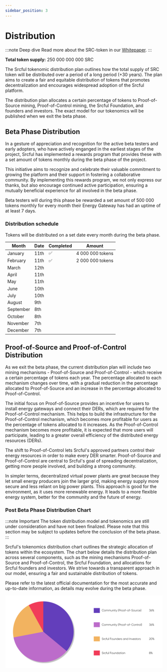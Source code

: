 ```yaml
---
sidebar_position: 3
---
```


# Distribution

:::note Deep dive
Read more about the SRC-token in our <a href="../Whitepaper/src-token/">Whitepaper</a>.
:::

**Total token supply:** 250 000 000 000 SRC

The Srcful tokenomic distribution plan outlines how the total supply of SRC token will be distributed over a period of a long period (+30 years). The plan aims to create a fair and equitable distribution of tokens that promotes decentralization and encourages widespread adoption of the Srcful platform.

The distribution plan allocates a certain percentage of tokens to Proof-of-Source mining, Proof-of-Control mining, the Srcful Foundation, and founders and investors. The exact model for our tokenomics will be published when we exit the beta phase.

## Beta Phase Distribution

In a gesture of appreciation and recognition for the active beta testers and early adopters, who have actively enganged in the earliest stages of the project, Srcful has implemented a rewards program that provides these with a set amount of tokens monthly during the beta phase of the project.

This initiative aims to recognize and celebrate their valuable commitment to growing the platform and their support in fostering a collaborative community. By implementing this rewards program, we not only express our thanks, but also encourage continued active participation, ensuring a mutually beneficial experience for all involved in the beta phase.

Beta testers will during this phase be rewarded a set amount of 500 000 tokens monthly for every month their Energy Gateway has had an uptime of at least 7 days.

### Distribution schedule

Tokens will be distributed on a set date every month during the beta phase.

|Month|Date|Completed|Amount|
|-----|--------|-----|------|
|January|11th       | ✅ | 4 000 000 tokens |
|February|11th      | ✅ | 2 000 000 tokens |
|March|12th         |
|April|11th         |
|May|11th           |
|June|10th          |
|July|10th          |
|August|9th         |
|September|8th      |
|October|8th        |
|November|7th       |
|December|7th       |

## Proof-of-Source and Proof-of-Control Distribution

As we exit the beta phase, the current distribution plan will include two mining mechanisms - Proof-of-Source and Proof-of-Control - which receive a certain percentage of tokens each year. The percentage allocated to each mechanism changes over time, with a gradual reduction in the percentage allocated to Proof-of-Source and an increase in the percentage allocated to Proof-of-Control.

The initial focus on Proof-of-Source provides an incentive for users to install energy gateways and connect their DERs, which are required for the Proof-of-Control mechanism. This helps to build the infrastructure for the Proof-of-Control mechanism, which becomes more profitable for users as the percentage of tokens allocated to it increases. As the Proof-of-Control mechanism becomes more profitable, it is expected that more users will participate, leading to a greater overall efficiency of the distributed energy resources (DERs). 

The shift to Proof-of-Control lets Srcful's approved partners control their energy resources in order to make every DER smarter. Proof-of-Source and Proof-of-Control are central to Srcful's goal of spreading decentralization, getting more people involved, and building a strong community. 

In simpler terms, decentralized virtual power plants are great because they let small energy producers join the larger grid, making energy supply more secure and less reliant on big power plants. This approach is good for the environment, as it uses more renewable energy. It leads to a more flexible energy system, better for the community and the future of energy.

### Post Beta Phase Distribution Chart

:::note Important
The token distribution model and tokenomics are still under consideration and have not been finalized. Please note that this section may be subject to updates before the conclusion of the beta phase.
:::

Srcful's tokenomics distribution chart outlines the strategic allocation of tokens within the ecosystem. The chart below details the distribution plan across several components, such as the mining mechanisms Proof-of-Source and Proof-of-Control, the Srcful Foundation, and allocations for Srcful founders and investors. We strive towards a transparent approach in our model, ensuring a fair and sustainable distribution of tokens.

Please refer to the latest official documentation for the most accurate and up-to-date information, as details may evolve during the beta phase.

![](./img/distribution-chart.svg)
